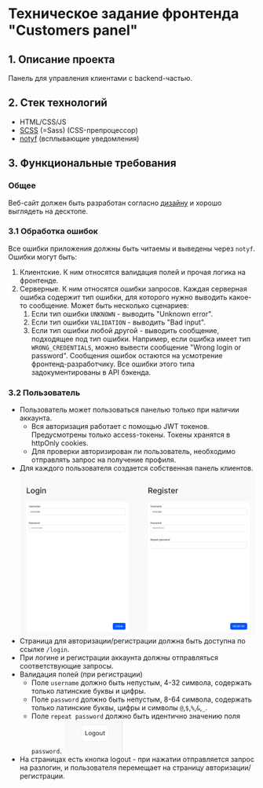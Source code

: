 # Техническое задание фронтенда "Customers panel"
## 1. Описание проекта
Панель для управления клиентами с backend-частью.
## 2. Стек технологий
- HTML/CSS/JS
- [SCSS](https://sass-scss.ru/) (=Sass) (CSS-препроцессор)
- [notyf](https://carlosroso.com/notyf/) (всплывающие уведомления)
## 3. Функциональные требования
### Общее
Веб-сайт должен быть разработан согласно [дизайну](https://www.figma.com/design/cJ8pA1kuX9B5Dvef3pRMbb/%D0%92%D0%B5%D0%B1-%D0%BF%D1%80%D0%B8%D0%BB%D0%BE%D0%B6%D0%B5%D0%BD%D0%B8%D0%B5-%22Book-Store%22?node-id=0-1&t=c6etiGYRbsQTBMtD-1) и хорошо выглядеть на десктопе.

### 3.1 Обработка ошибок
Все ошибки приложения должны быть читаемы и выведены через `notyf`.
Ошибки могут быть:
1. Клиентские. К ним относятся валидация полей и прочая логика на фронтенде.
2. Серверные. К ним относятся ошибки запросов. Каждая серверная ошибка содержит тип ошибки, для которого нужно выводить какое-то сообщение. Может быть несколько сценариев:
	1. Если тип ошибки `UNKNOWN` - выводить "Unknown error".
	2. Если тип ошибки `VALIDATION` - выводить "Bad input".
	3. Если тип ошибки любой другой - выводить сообщение, подходящее под тип ошибки. Например, если ошибка имеет тип `WRONG_CREDENTIALS`, можно вывести сообщение "Wrong login or password". Сообщения ошибок остаются на усмотрение фронтенд-разработчику. Все ошибки этого типа задокументированы в API бэкенда.

### 3.2 Пользователь
- Пользователь может пользоваться панелью только при наличии аккаунта.
	- Вся авторизация работает с помощью JWT токенов. Предусмотрены только access-токены. Токены хранятся в httpOnly cookies.
	- Для проверки авторизирован ли пользователь, необходимо отправлять запрос на получение профиля.
- Для каждого пользователя создается собственная панель клиентов.
![](projects/customers-panel/assets/20240918095634.png)
- Страница для авторизации/регистрации должна быть доступна по ссылке `/login`.
- При логине и регистрации аккаунта должны отправляться соответствующие запросы.
- Валидация полей (при регистрации)
	- Поле `username` должно быть непустым, 4-32 символа, содержать только латинские буквы и цифры.
	- Поле `password` должно быть непустым, 8-64 символа, содержать только латинские буквы, цифры и символы `@`,`$`,`%`,`&`,`_`.
	- Поле `repeat password` должно быть идентично значению поля `password`.
![](projects/customers-panel/assets/20240918102831.png)
- На страницах есть кнопка logout - при нажатии отправляется запрос на разлогин, и пользователя перемещает на страницу авторизации/регистрации.